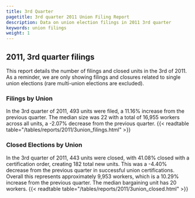 ```yaml
---
title: 3rd Quarter 
pagetitle: 3rd quarter 2011 Union Filing Report
description: Data on union election filings in 2011 3rd quarter 
keywords: union filings
weight: 1
---
```


## 2011, 3rd quarter filings

This report details the number of filings and closed units in the 3rd of 2011. As a reminder, we are only showing filings and closures related to single union elections (rare multi-union elections are excluded).

### Filings by Union
In the 3rd quarter of 2011, 493 units were filed, a 11.16% increase from the previous quarter. The median size was 22 with a total of 16,955 workers across all units, a -2.07% decrease from the previous quarter.
{{< readtable table="/tables/reports/2011/3union_filings.html" >}}

### Closed Elections by Union
In the 3rd quarter of 2011, 443 units were closed, with 41.08% closed with a certification order, creating 182 total new units. This was a -4.40% decrease from the previous quarter in successful union certifications. Overall this represents approximately 9,953 workers, which is a 10.29% increase from the previous quarter. The median bargaining unit has 20 workers.
{{< readtable table="/tables/reports/2011/3union_closed.html" >}}
